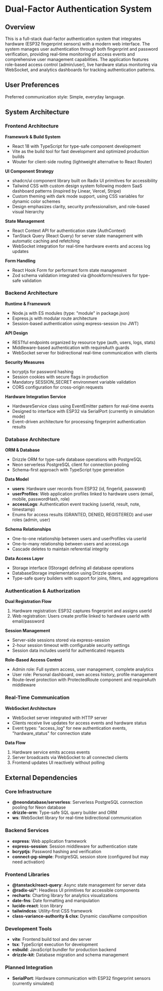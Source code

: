 # Dual-Factor Authentication System

## Overview

This is a full-stack dual-factor authentication system that integrates hardware (ESP32 fingerprint sensors) with a modern web interface. The system manages user authentication through both fingerprint and password verification, providing real-time monitoring of access events and comprehensive user management capabilities. The application features role-based access control (admin/user), live hardware status monitoring via WebSocket, and analytics dashboards for tracking authentication patterns.

## User Preferences

Preferred communication style: Simple, everyday language.

## System Architecture

### Frontend Architecture

**Framework & Build System**
- React 18 with TypeScript for type-safe component development
- Vite as the build tool for fast development and optimized production builds
- Wouter for client-side routing (lightweight alternative to React Router)

**UI Component Strategy**
- shadcn/ui component library built on Radix UI primitives for accessibility
- Tailwind CSS with custom design system following modern SaaS dashboard patterns (inspired by Linear, Vercel, Stripe)
- Custom theming with dark mode support, using CSS variables for dynamic color schemes
- Design emphasizes clarity, security professionalism, and role-based visual hierarchy

**State Management**
- React Context API for authentication state (AuthContext)
- TanStack Query (React Query) for server state management with automatic caching and refetching
- WebSocket integration for real-time hardware events and access log updates

**Form Handling**
- React Hook Form for performant form state management
- Zod schema validation integrated via @hookform/resolvers for type-safe validation

### Backend Architecture

**Runtime & Framework**
- Node.js with ES modules (type: "module" in package.json)
- Express.js with modular route architecture
- Session-based authentication using express-session (no JWT)

**API Design**
- RESTful endpoints organized by resource type (auth, users, logs, stats)
- Middleware-based authentication with requireAuth guards
- WebSocket server for bidirectional real-time communication with clients

**Security Measures**
- bcryptjs for password hashing
- Session cookies with secure flags in production
- Mandatory SESSION_SECRET environment variable validation
- CORS configuration for cross-origin requests

**Hardware Integration Service**
- HardwareService class using EventEmitter pattern for real-time events
- Designed to interface with ESP32 via SerialPort (currently in simulation mode)
- Event-driven architecture for processing fingerprint authentication results

### Database Architecture

**ORM & Database**
- Drizzle ORM for type-safe database operations with PostgreSQL
- Neon serverless PostgreSQL client for connection pooling
- Schema-first approach with TypeScript type generation

**Data Model**
- **users**: Hardware user records from ESP32 (id, fingerId, password)
- **userProfiles**: Web application profiles linked to hardware users (email, mobile, passwordHash, role)
- **accessLogs**: Authentication event tracking (userId, result, note, timestamp)
- Enums for access results (GRANTED, DENIED, REGISTERED) and user roles (admin, user)

**Schema Relationships**
- One-to-one relationship between users and userProfiles via userId
- One-to-many relationship between users and accessLogs
- Cascade deletes to maintain referential integrity

**Data Access Layer**
- Storage interface (IStorage) defining all database operations
- DatabaseStorage implementation using Drizzle queries
- Type-safe query builders with support for joins, filters, and aggregations

### Authentication & Authorization

**Dual Registration Flow**
1. Hardware registration: ESP32 captures fingerprint and assigns userId
2. Web registration: Users create profile linked to hardware userId with email/password

**Session Management**
- Server-side sessions stored via express-session
- 2-hour session timeout with configurable security settings
- Session data includes userId for authenticated requests

**Role-Based Access Control**
- Admin role: Full system access, user management, complete analytics
- User role: Personal dashboard, own access history, profile management
- Route-level protection with ProtectedRoute component and requireAuth middleware

### Real-Time Communication

**WebSocket Architecture**
- WebSocket server integrated with HTTP server
- Clients receive live updates for access events and hardware status
- Event types: "access_log" for new authentication events, "hardware_status" for connection state

**Data Flow**
1. Hardware service emits access events
2. Server broadcasts via WebSocket to all connected clients
3. Frontend updates UI reactively without polling

## External Dependencies

### Core Infrastructure
- **@neondatabase/serverless**: Serverless PostgreSQL connection pooling for Neon database
- **drizzle-orm**: Type-safe SQL query builder and ORM
- **ws**: WebSocket library for real-time bidirectional communication

### Backend Services
- **express**: Web application framework
- **express-session**: Session middleware for authentication state
- **bcryptjs**: Password hashing and verification
- **connect-pg-simple**: PostgreSQL session store (configured but may need activation)

### Frontend Libraries
- **@tanstack/react-query**: Async state management for server data
- **@radix-ui/***: Headless UI primitives for accessible components
- **recharts**: Charting library for analytics visualizations
- **date-fns**: Date formatting and manipulation
- **lucide-react**: Icon library
- **tailwindcss**: Utility-first CSS framework
- **class-variance-authority & clsx**: Dynamic className composition

### Development Tools
- **vite**: Frontend build tool and dev server
- **tsx**: TypeScript execution for development
- **esbuild**: JavaScript bundler for production backend
- **drizzle-kit**: Database migration and schema management

### Planned Integration
- **SerialPort**: Hardware communication with ESP32 fingerprint sensors (currently simulated)